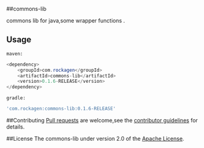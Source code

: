 ##commons-lib

commons lib for java,some wrapper functions .


## Usage
`maven:`
```java
<dependency>
	<groupId>com.rockagen</groupId>
	<artifactId>commons-lib</artifactId>
	<version>0.1.6-RELEASE</version>
</dependency>
```

`gradle:`
```groovy
'com.rockagen:commons-lib:0.1.6-RELEASE'
```

##Contributing
[Pull requests][] are welcome,see the [contributor guidelines][] for details.

##License 
The commons-lib under version 2.0 of the [Apache License][].





[Pull requests]: https://help.github.com/articles/using-pull-requests "Pull requests"
[Apache License]: http://www.apache.org/licenses/LICENSE-2.0 "Apache License, Version 2.0"
[contributor guidelines]: https://github.com/rockagen/commons-lib/blob/master/CONTRIBUTING.md "contributor guidelines"
